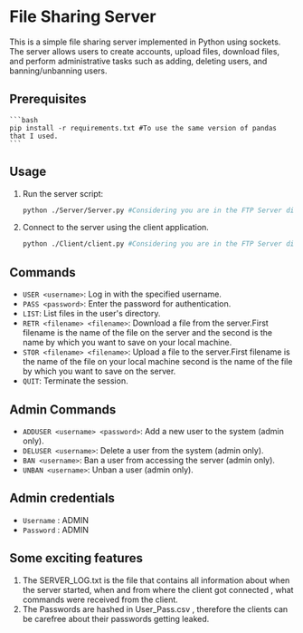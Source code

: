 # File Sharing Server

This is a simple file sharing server implemented in Python using sockets. The server allows users to create accounts, upload files, download files, and perform administrative tasks such as adding, deleting users, and banning/unbanning users.

## Prerequisites
    ```bash
    pip install -r requirements.txt #To use the same version of pandas that I used.
    ```
## Usage

1. Run the server script:

    ```bash
    python ./Server/Server.py #Considering you are in the FTP Server directory.
    ```

2. Connect to the server using the client application.
    ```bash
    python ./Client/client.py #Considering you are in the FTP Server directory.
    ```
## Commands

- `USER <username>`: Log in with the specified username.
- `PASS <password>`: Enter the password for authentication.
- `LIST`: List files in the user's directory.
- `RETR <filename> <filename>`: Download a file from the server.First filename is the name of the file on the server and the second is the name by which you want to save on your local machine.
- `STOR <filename> <filename>`: Upload a file to the server.First filename is the name of the file on your local machine second is the name of the file by which you want to save on the server.
- `QUIT`: Terminate the session.

## Admin Commands

- `ADDUSER <username> <password>`: Add a new user to the system (admin only).
- `DELUSER <username>`: Delete a user from the system (admin only).
- `BAN <username>`: Ban a user from accessing the server (admin only).
- `UNBAN <username>`: Unban a user (admin only).

## Admin credentials
- `Username` : ADMIN
- `Password` : ADMIN

## Some exciting features
1. The SERVER_LOG.txt is the file that contains all information about when the server started, when and from where the client got connected , what commands were received from the client.
2. The Passwords are hashed in User_Pass.csv , therefore the clients can be carefree about their passwords getting leaked.